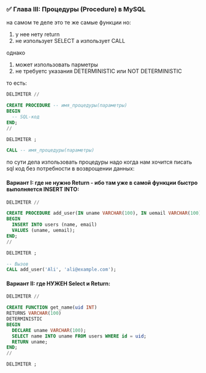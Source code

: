 ### ✅ Глава III: **Процедуры (Procedure)** в MySQL

на самом те деле это те же самые функции но:

1. у нее нету return
2. не изпользует SELECT а изпользует CALL

однако

1. может изпользовать парметры
2. не требуетс указания DETERMINISTIC или NOT DETERMINISTIC

то есть:

```sql
DELIMITER //

CREATE PROCEDURE -- имя_процедуры(параметры)
BEGIN
  -- SQL-код
END;
//

DELIMITER ;

CALL -- имя_процедуры(параметры)
```

по сути дела изпользовать процедуры надо когда нам хочится писать sql код без потребности в возврощении данных:

#### Вариант I: где не нужно Return - ибо там уже в самой функции быстро выполняется INSERT INTO:

```sql
DELIMITER //

CREATE PROCEDURE add_user(IN uname VARCHAR(100), IN uemail VARCHAR(100))
BEGIN
  INSERT INTO users (name, email)
  VALUES (uname, uemail);
END;
//

DELIMITER ;

-- Вызов
CALL add_user('Ali', 'ali@example.com');
```

#### Вариант II: где НУЖЕН Select и Return:

```sql
DELIMITER //

CREATE FUNCTION get_name(uid INT)
RETURNS VARCHAR(100)
DETERMINISTIC
BEGIN
  DECLARE uname VARCHAR(100);
  SELECT name INTO uname FROM users WHERE id = uid;
  RETURN uname;
END;
//

DELIMITER ;
```